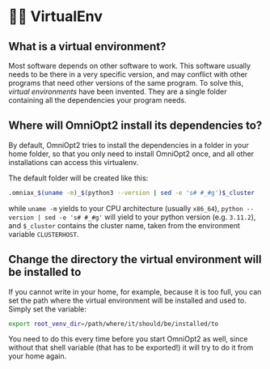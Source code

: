 # <span class="tutorial_icon invert_in_dark_mode">🧑‍💻</span> VirtualEnv

<!-- What are Virtual Environments and how OmniOpt2 uses them -->

<!-- Category: Preparations, Basics and Setup -->

<div id="toc"></div>

## What is a virtual environment?

Most software depends on other software to work. This software usually needs to be there in a very specific version, and may conflict with other programs that need other versions of the same program. To solve this, *virtual environments* have been invented. They are a single folder containing all the dependencies your program needs.

## Where will OmniOpt2 install its dependencies to?

By default, OmniOpt2 tries to install the dependencies in a folder in your home folder, so that you only need to install OmniOpt2 once, and all other installations can access this virtualenv.

The default folder will be created like this:

```bash
.omniax_$(uname -m)_$(python3 --version | sed -e 's# #_#g')$_cluster
```

while `uname -m` yields to your CPU architecture (usually `x86_64`),
`python --version | sed -e 's# #_#g'` will yield to your python version (e.g. `3.11.2`), and `$_cluster` contains the cluster name, taken from the environment variable `CLUSTERHOST`.

## Change the directory the virtual environment will be installed to

If you cannot write in your home, for example, because it is too full, you can set the path where the virtual environment will be installed and used to. Simply set the variable:

```bash
export root_venv_dir=/path/where/it/should/be/installed/to
```

You need to do this every time before you start OmniOpt2 as well, since without that shell variable (that has to be exported!) it will try to do it from your home again.
